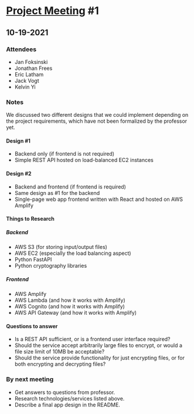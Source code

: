 # [Project Meeting](https://uab.instructure.com/groups/317985/pages/project-meeting-info) #1

## 10-19-2021

### Attendees

- Jan Foksinski
- Jonathan Frees
- Eric Latham
- Jack Vogt
- Kelvin Yi

### Notes

We discussed two different designs that we could implement depending on the project requirements, which have not been formalized by the professor yet.

#### Design #1

- Backend only (if frontend is not required)
- Simple REST API hosted on load-balanced EC2 instances

#### Design #2

- Backend and frontend (if frontend is required)
- Same design as #1 for the backend
- Single-page web app frontend written with React and hosted on AWS Amplify

#### Things to Research

##### Backend

- AWS S3 (for storing input/output files)
- AWS EC2 (especially the load balancing aspect)
- Python FastAPI
- Python cryptography libraries

##### Frontend

- AWS Amplify
- AWS Lambda (and how it works with Amplify)
- AWS Cognito (and how it works with Amplify)
- AWS API Gateway (and how it works with Amplify)

#### Questions to answer

- Is a REST API sufficient, or is a frontend user interface required?
- Should the service accept arbitrarily large files to encrypt, or would a file size limit of 10MB be acceptable?
- Should the service provide functionality for just encrypting files, or for both encrypting and decrypting files?

### By next meeting

- Get answers to questions from professor.
- Research technologies/services listed above.
- Describe a final app design in the README.
